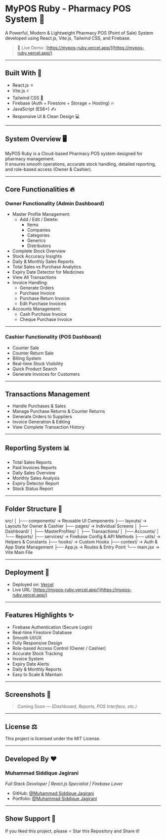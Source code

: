 # MyPOS Ruby - Pharmacy POS System 💊

A Powerful, Modern & Lightweight Pharmacy POS (Point of Sale) System developed using React.js, Vite.js, Tailwind CSS, and Firebase.

> 🚀 Live Demo: [https://mypos-ruby.vercel.app/](https://mypos-ruby.vercel.app/)

---

## Built With 🚀

- React.js ⚛️
- Vite.js ⚡
- Tailwind CSS 🎨
- Firebase (Auth + Firestore + Storage + Hosting) 🔥
- JavaScript (ES6+) ✍️
- Responsive UI & Clean Design 💻

---

## System Overview 🖥️

MyPOS Ruby is a Cloud-based Pharmacy POS system designed for pharmacy management.  
It ensures smooth operations, accurate stock handling, detailed reporting, and role-based access (Owner & Cashier).

---

## Core Functionalities 🔥

### Owner Functionality (Admin Dashboard)

- Master Profile Management:
  - Add / Edit / Delete:
    - Items
    - Companies
    - Categories
    - Generics
    - Distributors
- Complete Stock Overview
- Stock Accuracy Insights
- Daily & Monthly Sales Reports
- Total Sales vs Purchase Analytics
- Expiry Date Detector for Medicines
- View All Transactions
- Invoice Handling:
  - Generate Orders
  - Purchase Invoice
  - Purchase Return Invoice
  - Edit Purchase Invoices
- Accounts Management:
  - Cash Purchase Invoice
  - Cheque Purchase Invoice

---

### Cashier Functionality (POS Dashboard)

- Counter Sale
- Counter Return Sale
- Billing System
- Real-time Stock Visibility
- Quick Product Search
- Generate Invoices for Customers

---

## Transactions Management

- Handle Purchases & Sales
- Manage Purchase Returns & Counter Returns
- Generate Orders to Suppliers
- Invoice Generation & Editing
- View Complete Transaction History

---

## Reporting System 📊

- Total Sales Reports
- Paid Invoices Reports
- Daily Sales Overview
- Monthly Sales Analysis
- Expiry Detector Report
- Stock Status Report

---

## Folder Structure 📁

src/ │ ├── components/ → Reusable UI Components ├── layouts/ → Layouts for Owner & Cashier ├── pages/ → Individual Screens │ ├── Dashboard/ │ ├── MasterProfiles/ │ ├── Transactions/ │ ├── Accounts/ │ └── Reports/ ├── services/ → Firebase Config & API Methods ├── utils/ → Helpers & Constants ├── hooks/ → Custom Hooks ├── context/ → Auth & App State Management ├── App.js → Routes & Entry Point └── main.jsx → Vite Main File


---

## Deployment 🚀

- Deployed on: [Vercel](https://vercel.com/)
- Live URL: [https://mypos-ruby.vercel.app/](https://mypos-ruby.vercel.app/)

---

## Features Highlights ✨

- Firebase Authentication (Secure Login)
- Real-time Firestore Database
- Smooth UI/UX
- Fully Responsive Design
- Role-based Access Control (Owner / Cashier)
- Accurate Stock Tracking
- Invoice System
- Expiry Date Alerts
- Daily & Monthly Reports
- Easy to Scale & Maintain

---

## Screenshots 📸

> Coming Soon — *(Dashboard, Reports, POS Interface, etc.)*

---

## License ⚖️

This project is licensed under the MIT License.

---

## Developed By ❤️

### Muhammad Siddique Jagirani  
*Full Stack Developer | React.js Specialist | Firebase Lover*

- GitHub: [@Muhammad Siddique Jagirani](https://github.com/Siddique145)
- Portfolio: [@Muhammad Siddique Jagirani](https://muhammadsiddique.vercel.app/)

---

## Show Support 💖

If you liked this project, please ⭐️ Star this Repository and Share it!
